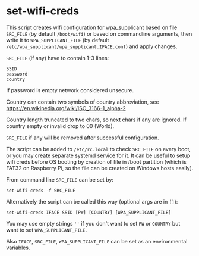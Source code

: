 # set-wifi-creds

This script creates wifi configuration for wpa_supplicant based on file `SRC_FILE` (by default `/boot/wifi`) or based on commandline arguments, then write it to `WPA_SUPPLICANT_FILE` (by default `/etc/wpa_supplicant/wpa_supplicant.IFACE.conf`) and apply changes.

`SRC_FILE` (if any) have to contain 1-3 lines:
```
SSID
password
country
```
If password is empty network considered unsecure.

Country can contain two symbols of country abbreviation, see
https://en.wikipedia.org/wiki/ISO_3166-1_alpha-2

Country length truncated to two chars, so next chars if any are ignored.
If country empty or invalid drop to 00 (World).

`SRC_FILE` if any will be removed after successful configuration.

The script can be added to `/etc/rc.local` to check `SRC_FILE` on every boot, or you may create separate systemd service for it.
It can be useful to setup wifi creds before OS booting by creation of file in /boot partition (which is FAT32 on Raspberry Pi, so the file can be created on Windows hosts easily).

From command line `SRC_FILE` can be set by:
```
set-wifi-creds -f SRC_FILE
```
Alternatively the script can be called this way (optional args are in `[]`):
```
set-wifi-creds IFACE SSID [PW] [COUNTRY] [WPA_SUPPLICANT_FILE]
```

You may use empty strings `''` if you don't want to set `PW` or `COUNTRY` but want to set `WPA_SUPPLICANT_FILE`.

Also `IFACE`, `SRC_FILE`, `WPA_SUPPLICANT_FILE` can be set as an environmental variables.

